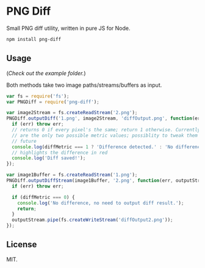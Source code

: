 # PNG Diff
Small PNG diff utility, written in pure JS for Node.

```bash
npm install png-diff
```

## Usage

(_Check out the example folder._)

Both methods take two image paths/streams/buffers as input.

```js
var fs = require('fs');
var PNGDiff = require('png-diff');

var image2Stream = fs.createReadStream('2.png');
PNGDiff.outputDiff('1.png', image2Stream, 'diffOutput.png', function(err, diffMetric) {
  if (err) throw err;
  // returns 0 if every pixel's the same; return 1 otherwise. Currently, these
  // are the only two possible metric values; possiblity to tweak them in the
  // future
  console.log(diffMetric === 1 ? 'Difference detected.' : 'No difference');
  // highlights the difference in red
  console.log('Diff saved!');
});

var image1Buffer = fs.createReadStream('1.png');
PNGDiff.outputDiffStream(image1Buffer, '2.png', function(err, outputStream, diffMetric) {
  if (err) throw err;

  if (diffMetric === 0) {
    console.log('No difference, no need to output diff result.');
    return;
  }
  outputStream.pipe(fs.createWriteStream('diffOutput2.png'));
});
```

## License
MIT.
